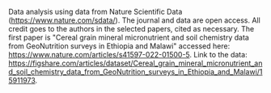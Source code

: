 Data analysis using data from Nature Scientific Data (https://www.nature.com/sdata/). The journal and data are open access. All credit goes to the authors in the selected papers, cited as necessary. The first paper is "Cereal grain mineral micronutrient and soil chemistry data from GeoNutrition surveys in Ethiopia and Malawi" accessed here: https://www.nature.com/articles/s41597-022-01500-5. Link to the data: https://figshare.com/articles/dataset/Cereal_grain_mineral_micronutrient_and_soil_chemistry_data_from_GeoNutrition_surveys_in_Ethiopia_and_Malawi/15911973.
